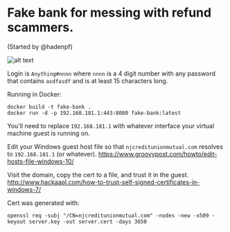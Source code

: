 # Fake bank for messing with refund scammers.

(Started by @hadenpf)

![alt text](https://raw.githubusercontent.com/CynthiaRutledge/bankboga/master/img.png)

Login is `Anything#nnnn` where `nnnn` is a 4 digit number with any password that contains `asdfasdf` and is at least 15 characters long.

Running in Docker:

```
docker build -t fake-bank .
docker run -d -p 192.168.181.1:443:8080 fake-bank:latest
```

You'll need to replace `192.168.181.1` with whatever interface your virtual machine guest is running on.

Edit your Windows guest host file so that `njcreditunionmutual.com` resolves to `192.168.181.1` (or whatever).
https://www.groovypost.com/howto/edit-hosts-file-windows-10/

Visit the domain, copy the cert to a file, and trust it in the guest.
http://www.hackaapl.com/how-to-trust-self-signed-certificates-in-windows-7/

Cert was generated with:

```
openssl req -subj "/CN=njcreditunionmutual.com" -nodes -new -x509 -keyout server.key -out server.cert -days 3650
```

